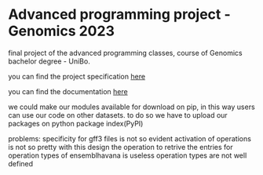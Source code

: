 # Advanced programming project - Genomics 2023
final project of the advanced programming classes, course of Genomics bachelor degree - UniBo.

you can find the project specification [here](MarkdownFiles/Project_specification.md)

you can find the documentation [here](MarkdownFiles/Documentation.md)



we could make our modules available for download on pip, in this way users can use our code on other datasets.
to do so we have to upload our packages on python package index(PyPI)

problems:
specificity for gff3 files is not so evident
activation of operations is not so pretty
with this design the operation to retrive the entries for operation types of ensemblhavana is useless
operation types are not well defined